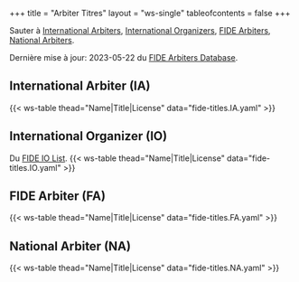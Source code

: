 +++
title = "Arbiter Titres"
layout = "ws-single"
tableofcontents = false
+++

Sauter à [International Arbiters](#international-arbiter-ia),
[International Organizers](#international-organizer-io),
[FIDE Arbiters](#fide-arbiter-fa),
[National Arbiters](#national-arbiter-na).

Dernière mise à jour: 2023-05-22
du [FIDE Arbiters Database](https://arbiters.fide.com/arbiters/arbiters-database).

## International Arbiter (IA)
{{< ws-table thead="Name|Title|License" data="fide-titles.IA.yaml" >}}

## International Organizer (IO)
Du [FIDE IO List](https://ratings.fide.com/advaction.phtml?idcode=&name=&title=&other_title=IO&country=CAN&sex=&srating=0&erating=3000&birthday=&radio=name&line=asc).
{{< ws-table thead="Name|Title|License" data="fide-titles.IO.yaml" >}}

## FIDE Arbiter (FA)
{{< ws-table thead="Name|Title|License" data="fide-titles.FA.yaml" >}}

## National Arbiter (NA)
{{< ws-table thead="Name|Title|License" data="fide-titles.NA.yaml" >}}
